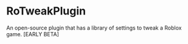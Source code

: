 # RoTweakPlugin
An open-source plugin that has a library of settings to tweak a Roblox game. [EARLY BETA]
